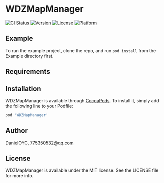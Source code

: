 # WDZMapManager

[![CI Status](https://img.shields.io/travis/DanielOYC/WDZMapManager.svg?style=flat)](https://travis-ci.org/DanielOYC/WDZMapManager)
[![Version](https://img.shields.io/cocoapods/v/WDZMapManager.svg?style=flat)](https://cocoapods.org/pods/WDZMapManager)
[![License](https://img.shields.io/cocoapods/l/WDZMapManager.svg?style=flat)](https://cocoapods.org/pods/WDZMapManager)
[![Platform](https://img.shields.io/cocoapods/p/WDZMapManager.svg?style=flat)](https://cocoapods.org/pods/WDZMapManager)

## Example

To run the example project, clone the repo, and run `pod install` from the Example directory first.

## Requirements

## Installation

WDZMapManager is available through [CocoaPods](https://cocoapods.org). To install
it, simply add the following line to your Podfile:

```ruby
pod 'WDZMapManager'
```

## Author

DanielOYC, 775350532@qq.com

## License

WDZMapManager is available under the MIT license. See the LICENSE file for more info.
